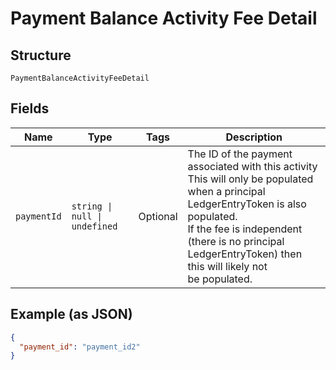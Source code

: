 
# Payment Balance Activity Fee Detail

## Structure

`PaymentBalanceActivityFeeDetail`

## Fields

| Name | Type | Tags | Description |
|  --- | --- | --- | --- |
| `paymentId` | `string \| null \| undefined` | Optional | The ID of the payment associated with this activity<br>This will only be populated when a principal LedgerEntryToken is also populated.<br>If the fee is independent (there is no principal LedgerEntryToken) then this will likely not<br>be populated. |

## Example (as JSON)

```json
{
  "payment_id": "payment_id2"
}
```

